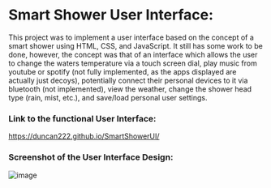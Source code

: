 # Smart Shower User Interface: 
This project was to implement a user interface based on the concept of a smart shower using HTML, CSS, and JavaScript. It still has some work to be done, however, the concept was that of an interface which allows the user to change the waters temperature via a touch screen dial, play music from youtube or spotify (not fully implemented, as the apps displayed are actually just decoys), potentially connect their personal devices to it via bluetooth (not implemented), view the weather, change the shower head type (rain, mist, etc.), and save/load personal user settings.

### Link to the functional User Interface: 

https://duncan222.github.io/SmartShowerUI/

### Screenshot of the User Interface Design: 

![image](https://github.com/duncan222/SmartShowerUI/assets/75388877/1510dda7-a7b5-4641-b6b6-0cab245a44a1)

